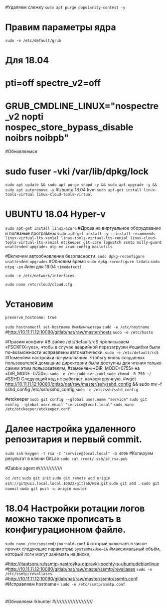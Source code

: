 #Удаляем слежку
`sudo apt purge popularity-contest -y`
# Правим параметры ядра
`sudo -e /etc/default/grub`
# Для 18.04
# pti=off spectre_v2=off    
# GRUB_CMDLINE_LINUX="nospectre_v2 nopti nospec_store_bypass_disable noibrs noibpb" 

#Обновляемся 
# sudo fuser -vki /var/lib/dpkg/lock
`sudo apt update && sudo apt purge snapd -y && sudo apt upgrade -y && sudo apt autoremove -y`
#Ubuntu 18.04 kvm
`sudo apt-get install linux-tools-virtual linux-cloud-tools-virtual`
# UBUNTU 18.04 Hyper-v
`sudo apt-get install linux-azure`
#Дрова на виртуальное оборудование и полезные программы
`sudo apt-get install -y --install-recommends linux-virtual-lts-xenial linux-tools-virtual-lts-xenial linux-cloud-tools-virtual-lts-xenial etckeeper git-core logwatch ssmtp molly-guard unattended-upgrades ntp mc zram-config mailutils`

#Включим автообновление безопасности. 
`sudo dpkg-reconfigure unattended-upgrades`
#Обновим время
`sudo dpkg-reconfigure tzdata`
`sudo ntpq -pn`
#или для 18.04
`timedatectl`

`sudo -e /etc/network/interfaces`

`sudo nano /etc/cloud/cloud.cfg`
# Установим 
`preserve_hostname: true`

`sudo hostnamectl set-hostname ИмяКомпьютера`
`sudo -e /etc/hostname`
#http://10.11.11.12:10080/gitlab/nat/raw/master/hosts
`sudo -e /etc/hosts`


#Правим конфиги
#В файле /etc/default/rcS прописываем «FSCKFIX=yes», чтобы в случае аварийной перезагрузки 
#ошибки были по-возможности исправлены автоматически.
`sudo -e /etc/default/rcS`
#Поменяем настройки по-умолчанию, чтобы у вновь созданных пользователей домашние директории были доступны для чтения только самим этим пользователям, 
#заменяем «DIR_MODE=0755» на «DIR_MODE=0750».:
`sudo -e /etc/adduser.conf`
`sudo chmod -R 750 ~/`
#SSHD Следующий код не работает. качаем вручную.
#wget http://10.11.11.12:10080/gitlab/nat/raw/master/ssh/sshd_config && sudo mv -f sshd_config /etc/ssh/sshd_config 
`sudo -e /etc/ssh/sshd_config `

#etckeeper
`sudo git config --global user.name "service"`
`sudo git config --global user.email "service@local.local"`
`sudo nano /etc/etckeeper/etckeeper.conf`
# Далее настройка удаленного репозитария и первый commit.
`sudo ssh-keygen -t rsa -C "service@local.local" -b 4096`
#Копируем результат в ключи GitLab
`sudo cat /root/.ssh/id_rsa.pub`

#Zabbix agent
#///////////////

`cd /etc`
`sudo git init`
`sudo git remote add origin ssh://git@us1.local.local:10022/gitlab/NEW.git`
`sudo git add .`
`sudo git commit`
`sudo git push -u origin master`


# 18.04 Настройки ротации логов можно также прописать в конфигурационном файле.
`sudo nano /еtc/systemd/journald.conf`
#который включает в числе прочих следующие параметры:
`SystemMaxUse=1G`
 #максимальный объём, который логи могут занимать на диске;

#http://itautsors.ru/ssmtp-nastroyka-otpravki-pochty-s-ubuntudebianlinux
#http://10.11.11.12:10080/gitlab/nat/raw/master/ssmtp/revaliases
`sudo -e /etc/ssmtp/revaliases `
#http://10.11.11.12:10080/gitlab/nat/raw/master/ssmtp/ssmtp.conf
#Исправляем hostname=
`sudo -e /etc/ssmtp/ssmtp.conf`
#
#



#Обновляем rkhunter 
#////////////////////////



